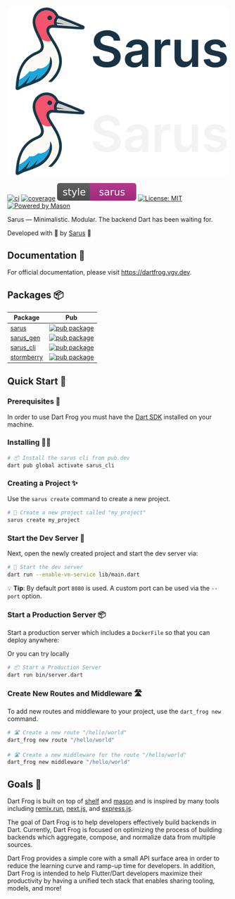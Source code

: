 [![Sarus Logo][logo_white]][sarus_link_light]
[![Sarus Logo][logo_black]][sarus_link_dark]

[![ci][ci_badge]][ci_link]
[![coverage][coverage_badge]][ci_link]
[![style: very good analysis][sarus_badge]][sarus_link]
[![License: MIT][license_badge]][license_link]
[![Powered by Mason](https://img.shields.io/endpoint?url=https%3A%2F%2Ftinyurl.com%2Fmason-badge)](https://github.com/felangel/mason)

Sarus — Minimalistic. Modular. The backend Dart has been waiting for.

Developed with 💙 by [Sarus][sarus_link] 🦄

## Documentation 📝

For official documentation, please visit https://dartfrog.vgv.dev.

## Packages 📦

| Package                                                                                                         | Pub                                                                                                                    |
| --------------------------------------------------------------------------------------------------------------- | ---------------------------------------------------------------------------------------------------------------------- |
| [sarus](https://github.com/verygoodopensource/dart_frog/tree/main/packages/dart_frog)                           | [![pub package](https://img.shields.io/pub/v/dart_frog.svg)](https://pub.dev/packages/dart_frog)                       |
| [sarus_gen](https://github.com/verygoodopensource/dart_frog/tree/main/packages/dart_frog_gen)                   | [![pub package](https://img.shields.io/pub/v/dart_frog_gen.svg)](https://pub.dev/packages/dart_frog_gen)               |
| [sarus_cli](https://github.com/verygoodopensource/dart_frog/tree/main/packages/dart_frog_cli)                   | [![pub package](https://img.shields.io/pub/v/dart_frog_cli.svg)](https://pub.dev/packages/dart_frog_cli)               |
| [stormberry](https://github.com/verygoodopensource/dart_frog/tree/main/packages/dart_frog_web_socket)           | [![pub package](https://img.shields.io/pub/v/dart_frog_web_socket.svg)](https://pub.dev/packages/dart_frog_web_socket) |


## Quick Start 🚀

### Prerequisites 📝

In order to use Dart Frog you must have the [Dart SDK][dart_installation_link] installed on your machine.

### Installing 🧑‍💻

```sh
# 📦 Install the sarus cli from pub.dev
dart pub global activate sarus_cli
```

### Creating a Project ✨

Use the `sarus create` command to create a new project.

```sh
# 🚀 Create a new project called "my_project"
sarus create my_project
```

### Start the Dev Server 🏁

Next, open the newly created project and start the dev server via:

```sh
# 🏁 Start the dev server
dart run --enable-vm-service lib/main.dart
```

💡 **Tip**: By default port `8080` is used. A custom port can be used via the `--port` option.

### Start a Production Server 📦

Start a production server which includes a `DockerFile` so that you can deploy anywhere:

Or you can try locally
```sh
# 📦 Start a Production Server
dart run bin/server.dart
```

### Create New Routes and Middleware 🛣️

To add new routes and middleware to your project, use the `dart_frog new` command.

```sh
# 🛣️ Create a new route "/hello/world"
dart_frog new route "/hello/world"

# 🛣️ Create a new middleware for the route "/hello/world"
dart_frog new middleware "/hello/world"
```

## Goals 🎯

Dart Frog is built on top of [shelf](https://pub.dev/packages/shelf) and [mason](https://pub.dev/packages/mason) and is inspired by many tools including [remix.run](https://remix.run), [next.js](https://nextjs.org), and [express.js](https://expressjs.com).

The goal of Dart Frog is to help developers effectively build backends in Dart. Currently, Dart Frog is focused on optimizing the process of building backends which aggregate, compose, and normalize data from multiple sources.

Dart Frog provides a simple core with a small API surface area in order to reduce the learning curve and ramp-up time for developers. In addition, Dart Frog is intended to help Flutter/Dart developers maximize their productivity by having a unified tech stack that enables sharing tooling, models, and more!



[dart_installation_link]: https://dart.dev/get-dart
[ci_badge]: https://github.com/VeryGoodOpenSource/dart_frog/actions/workflows/main.yaml/badge.svg
[ci_link]: https://github.com/VeryGoodOpenSource/dart_frog/actions/workflows/main.yaml
[coverage_badge]: https://raw.githubusercontent.com/VeryGoodOpenSource/dart_frog/main/packages/dart_frog/coverage_badge.svg
[sarus_link_dark]: https://github.com/Prashant4900/sarus.git#gh-dark-mode-only
[sarus_link_light]: https://github.com/Prashant4900/sarus.git#gh-light-mode-only
[license_badge]: https://img.shields.io/badge/license-MIT-blue.svg
[license_link]: https://opensource.org/licenses/MIT
[logo_black]: https://raw.githubusercontent.com/Prashant4900/sarus/refs/heads/main/assets/logo-text-light.png#gh-dark-mode-only
[logo_white]: https://raw.githubusercontent.com/Prashant4900/sarus/refs/heads/main/assets/logo-text.png#gh-light-mode-only
[sarus_badge]: https://raw.githubusercontent.com/Prashant4900/sarus/f23b7c3071198e487ccd43b40a827734aa282331/assets/style-sarus.svg
[sarus_link]: https://fluttertemplate.com/
